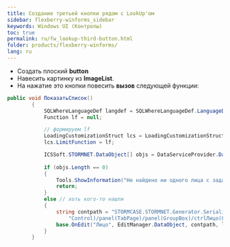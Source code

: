 ```yaml
---
title: Создание третьей кнопки рядом с LookUp'ом
sidebar: flexberry-winforms_sidebar
keywords: Windows UI (Контролы)
toc: true
permalink: ru/fw_lookup-third-button.html
folder: products/flexberry-winforms/
lang: ru
---
```


* Создать плоский __button__ 
* Навесить картинку из __ImageList__.
* На нажатие это кнопки повесить __вызов__ следующей функции:

```csharp
public void ПоказатьСписок()
		{
			SQLWhereLanguageDef langdef = SQLWhereLanguageDef.LanguageDef;
			Function lf = null;

			// формируем lf
			LoadingCustomizationStruct lcs = LoadingCustomizationStruct.GetSimpleStruct(typeof(Лицо), "ЛицоL");
			lcs.LimitFunction = lf;

			ICSSoft.STORMNET.DataObject[] objs = DataServiceProvider.DataService.LoadObjects(lcs);	
	
			if (objs.Length == 0)
			{
				Tools.ShowInformation("Не найдено ни одного лица с заданными параметрами");
				return;
			}
			else // хоть кого-то нашли
			{
				string contpath = "STORMCASE.STORMNET.Generator.SerializeNewEditForm/EditPanel(Panel)/TabControl(Tab" +
					"Control)/panel(TabPage)/panel(GroupBox)/ctrlЛицо(LookUp)";
				base.OnEdit("Лицо", EditManager.DataObject, contpath, lf);
			}
		}
```
